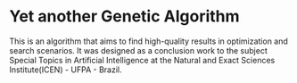 Yet another Genetic Algorithm
===

This is an algorithm that aims to find high-quality results in optimization and search scenarios.
It was designed as a conclusion work to the subject Special Topics in Artificial Intelligence at
the Natural and Exact Sciences Institute(ICEN) - UFPA - Brazil.

